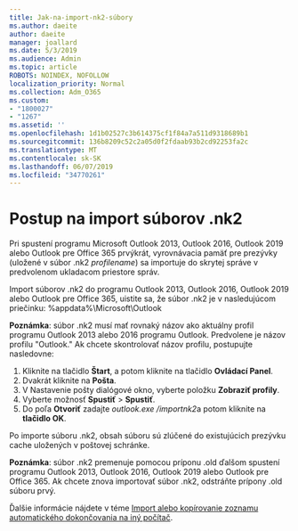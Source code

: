 ```yaml
---
title: Jak-na-import-nk2-súbory
ms.author: daeite
author: daeite
manager: joallard
ms.date: 5/3/2019
ms.audience: Admin
ms.topic: article
ROBOTS: NOINDEX, NOFOLLOW
localization_priority: Normal
ms.collection: Adm_O365
ms.custom:
- "1800027"
- "1267"
ms.assetid: ''
ms.openlocfilehash: 1d1b02527c3b614375cf1f84a7a511d9318689b1
ms.sourcegitcommit: 136b8209c52c2a05d0f2fdaab93b2cd92253fa2c
ms.translationtype: MT
ms.contentlocale: sk-SK
ms.lasthandoff: 06/07/2019
ms.locfileid: "34770261"
---
```

# <a name="how-to-import-nk2-files"></a>Postup na import súborov .nk2 

Pri spustení programu Microsoft Outlook 2013, Outlook 2016, Outlook 2019 alebo Outlook pre Office 365 prvýkrát, vyrovnávacia pamäť pre prezývky (uložené v súbor .nk2 *profilename*) sa importuje do skrytej správe v predvolenom ukladacom priestore správ.

Import súborov .nk2 do programu Outlook 2013, Outlook 2016, Outlook 2019 alebo Outlook pre Office 365, uistite sa, že súbor .nk2 je v nasledujúcom priečinku: %appdata%\Microsoft\Outlook

**Poznámka**: súbor .nk2 musí mať rovnaký názov ako aktuálny profil programu Outlook 2013 alebo 2016 programu Outlook. Predvolene je názov profilu "Outlook." Ak chcete skontrolovať názov profilu, postupujte nasledovne: 
1. Kliknite na tlačidlo **Štart**, a potom kliknite na tlačidlo **Ovládací Panel**.
2. Dvakrát kliknite na **Pošta**.
3. V Nastavenie pošty dialógové okno, vyberte položku **Zobraziť profily**.
4. Vyberte možnosť **Spustiť** > **Spustiť**.
5. Do poľa **Otvoriť** zadajte *outlook.exe /importnk2*a potom kliknite na **tlačidlo OK**. 

Po importe súboru .nk2, obsah súboru sú zlúčené do existujúcich prezývku cache uložených v poštovej schránke.

**Poznámka**: súbor .nk2 premenuje pomocou príponu .old ďalšom spustení programu Outlook 2013, Outlook 2016, Outlook 2019 alebo Outlook pre Office 365. Ak chcete znova importovať súbor .nk2, odstráňte prípony .old súboru prvý.

Ďalšie informácie nájdete v téme [Import alebo kopírovanie zoznamu automatického dokončovania na iný počítač](https://support.microsoft.com/help/2806550/how-to-import-nk2-files-into-outlook%).